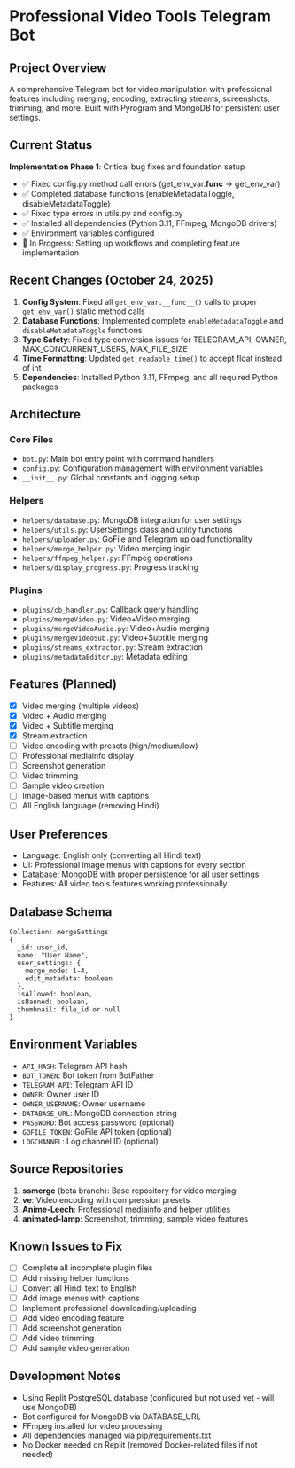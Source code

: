 # Professional Video Tools Telegram Bot

## Project Overview
A comprehensive Telegram bot for video manipulation with professional features including merging, encoding, extracting streams, screenshots, trimming, and more. Built with Pyrogram and MongoDB for persistent user settings.

## Current Status
**Implementation Phase 1**: Critical bug fixes and foundation setup
- ✅ Fixed config.py method call errors (get_env_var.__func__ → get_env_var)
- ✅ Completed database functions (enableMetadataToggle, disableMetadataToggle)
- ✅ Fixed type errors in utils.py and config.py
- ✅ Installed all dependencies (Python 3.11, FFmpeg, MongoDB drivers)
- ✅ Environment variables configured
- 🔄 In Progress: Setting up workflows and completing feature implementation

## Recent Changes (October 24, 2025)
1. **Config System**: Fixed all `get_env_var.__func__()` calls to proper `get_env_var()` static method calls
2. **Database Functions**: Implemented complete `enableMetadataToggle` and `disableMetadataToggle` functions
3. **Type Safety**: Fixed type conversion issues for TELEGRAM_API, OWNER, MAX_CONCURRENT_USERS, MAX_FILE_SIZE
4. **Time Formatting**: Updated `get_readable_time()` to accept float instead of int
5. **Dependencies**: Installed Python 3.11, FFmpeg, and all required Python packages

## Architecture

### Core Files
- `bot.py`: Main bot entry point with command handlers
- `config.py`: Configuration management with environment variables
- `__init__.py`: Global constants and logging setup

### Helpers
- `helpers/database.py`: MongoDB integration for user settings
- `helpers/utils.py`: UserSettings class and utility functions
- `helpers/uploader.py`: GoFile and Telegram upload functionality
- `helpers/merge_helper.py`: Video merging logic
- `helpers/ffmpeg_helper.py`: FFmpeg operations
- `helpers/display_progress.py`: Progress tracking

### Plugins
- `plugins/cb_handler.py`: Callback query handling
- `plugins/mergeVideo.py`: Video+Video merging
- `plugins/mergeVideoAudio.py`: Video+Audio merging
- `plugins/mergeVideoSub.py`: Video+Subtitle merging
- `plugins/streams_extractor.py`: Stream extraction
- `plugins/metadataEditor.py`: Metadata editing

## Features (Planned)
- [x] Video merging (multiple videos)
- [x] Video + Audio merging
- [x] Video + Subtitle merging
- [x] Stream extraction
- [ ] Video encoding with presets (high/medium/low)
- [ ] Professional mediainfo display
- [ ] Screenshot generation
- [ ] Video trimming
- [ ] Sample video creation
- [ ] Image-based menus with captions
- [ ] All English language (removing Hindi)

## User Preferences
- Language: English only (converting all Hindi text)
- UI: Professional image menus with captions for every section
- Database: MongoDB with proper persistence for all user settings
- Features: All video tools features working professionally

## Database Schema
```
Collection: mergeSettings
{
  _id: user_id,
  name: "User Name",
  user_settings: {
    merge_mode: 1-4,
    edit_metadata: boolean
  },
  isAllowed: boolean,
  isBanned: boolean,
  thumbnail: file_id or null
}
```

## Environment Variables
- `API_HASH`: Telegram API hash
- `BOT_TOKEN`: Bot token from BotFather
- `TELEGRAM_API`: Telegram API ID
- `OWNER`: Owner user ID
- `OWNER_USERNAME`: Owner username
- `DATABASE_URL`: MongoDB connection string
- `PASSWORD`: Bot access password (optional)
- `GOFILE_TOKEN`: GoFile API token (optional)
- `LOGCHANNEL`: Log channel ID (optional)

## Source Repositories
1. **ssmerge** (beta branch): Base repository for video merging
2. **ve**: Video encoding with compression presets
3. **Anime-Leech**: Professional mediainfo and helper utilities
4. **animated-lamp**: Screenshot, trimming, sample video features

## Known Issues to Fix
- [ ] Complete all incomplete plugin files
- [ ] Add missing helper functions
- [ ] Convert all Hindi text to English
- [ ] Add image menus with captions
- [ ] Implement professional downloading/uploading
- [ ] Add video encoding feature
- [ ] Add screenshot generation
- [ ] Add video trimming
- [ ] Add sample video generation

## Development Notes
- Using Replit PostgreSQL database (configured but not used yet - will use MongoDB)
- Bot configured for MongoDB via DATABASE_URL
- FFmpeg installed for video processing
- All dependencies managed via pip/requirements.txt
- No Docker needed on Replit (removed Docker-related files if not needed)
